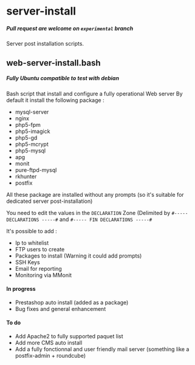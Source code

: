 # server-install
##### Pull request are welcome on `experimental` branch
Server post installation scripts.

## web-server-install.bash
##### Fully Ubuntu compatible to test with debian
Bash script that install and configure a fully operational Web server
By default it install the following package :

- mysql-server
- nginx
- php5-fpm
- php5-imagick
- php5-gd
- php5-mcrypt
- php5-mysql
- apg
- monit
- pure-ftpd-mysql
- rkhunter
- postfix

All these package are installed without any prompts (so it's suitable for dedicated server post-installation)

You need to edit the values in the `DECLARATION` Zone (Delimited by `#----- DECLARATIONS -----#` and `#----- FIN DECLARATIONS -----#`

It's possible to add :
- Ip to whitelist
- FTP users to create
- Packages to install (Warning it could add prompts)
- SSH Keys
- Email for reporting
- Monitoring via MMonit

#### In progress

- Prestashop auto install (added as a package)
- Bug fixes and general enhancement

#### To do

- Add Apache2 to fully supported paquet list
- Add more CMS auto install
- Add a fully fonctionnal and user friendly mail server (something like a postfix-admin + roundcube)
